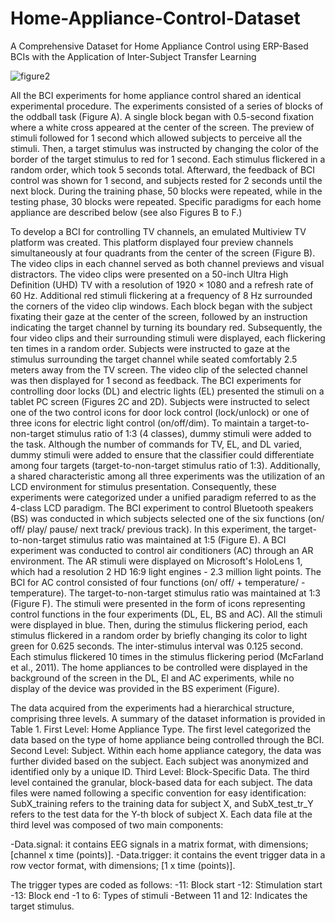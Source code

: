 # Home-Appliance-Control-Dataset
A Comprehensive Dataset for Home Appliance Control using ERP-Based BCIs with the Application of Inter-Subject Transfer Learning

![figure2](https://github.com/jml226/Home-Appliance-Control-Dataset/assets/128969655/4d415a6a-180f-40a8-a8cb-c0936b5506d1)

 All the BCI experiments for home appliance control shared an identical experimental procedure. The experiments consisted of a series of blocks of the oddball task (Figure A). A single block began with 0.5-second fixation where a white cross appeared at the center of the screen. The preview of stimuli followed for 1 second which allowed subjects to perceive all the stimuli. Then, a target stimulus was instructed by changing the color of the border of the target stimulus to red for 1 second. Each stimulus flickered in a random order, which took 5 seconds total. Afterward, the feedback of BCI control was shown for 1 second, and subjects rested for 2 seconds until the next block. During the training phase, 50 blocks were repeated, while in the testing phase, 30 blocks were repeated. Specific paradigms for each home appliance are described below (see also Figures B to F.)

 To develop a BCI for controlling TV channels, an emulated Multiview TV platform was created. This platform displayed four preview channels simultaneously at four quadrants from the center of the screen (Figure B). The video clips in each channel served as both channel previews and visual distractors. The video clips were presented on a 50-inch Ultra High Definition (UHD) TV with a resolution of 1920 × 1080 and a refresh rate of 60 Hz. Additional red stimuli flickering at a frequency of 8 Hz surrounded the corners of the video clip windows. Each block began with the subject fixating their gaze at the center of the screen, followed by an instruction indicating the target channel by turning its boundary red. Subsequently, the four video clips and their surrounding stimuli were displayed, each flickering ten times in a random order. Subjects were instructed to gaze at the stimulus surrounding the target channel while seated comfortably 2.5 meters away from the TV screen. The video clip of the selected channel was then displayed for 1 second as feedback.
The BCI experiments for controlling door locks (DL) and electric lights (EL) presented the stimuli on a tablet PC screen (Figures 2C and 2D). Subjects were instructed to select one of the two control icons for door lock control (lock/unlock) or one of three icons for electric light control (on/off/dim). To maintain a target-to-non-target stimulus ratio of 1:3 (4 classes), dummy stimuli were added to the task. Although the number of commands for TV, EL, and DL varied, dummy stimuli were added to ensure that the classifier could differentiate among four targets (target-to-non-target stimulus ratio of 1:3). Additionally, a shared characteristic among all three experiments was the utilization of an LCD environment for stimulus presentation. Consequently, these experiments were categorized under a unified paradigm referred to as the 4-class LCD paradigm. The BCI experiment to control Bluetooth speakers (BS) was conducted in which subjects selected one of the six functions (on/ off/ play/ pause/ next track/ previous track). In this experiment, the target-to-non-target stimulus ratio was maintained at 1:5 (Figure E). A BCI experiment was conducted to control air conditioners (AC) through an AR environment. The AR stimuli were displayed on Microsoft's HoloLens 1, which had a resolution 2 HD 16:9 light engines - 2.3 million light points. The BCI for AC control consisted of four functions (on/ off/ + temperature/ - temperature). The target-to-non-target stimulus ratio was maintained at 1:3 (Figure F). 
The stimuli were presented in the form of icons representing control functions in the four experiments (DL, EL, BS and AC). All the stimuli were displayed in blue. Then, during the stimulus flickering period, each stimulus flickered in a random order by briefly changing its color to light green for 0.625 seconds. The inter-stimulus interval was 0.125 second. Each stimulus flickered 10 times in the stimulus flickering period (McFarland et al., 2011). The home appliances to be controlled were displayed in the background of the screen in the DL, El and AC experiments, while no display of the device was provided in the BS experiment (Figure).

The data acquired from the experiments had a hierarchical structure, comprising three levels. A summary of the dataset information is provided in Table 1. First Level: Home Appliance Type. The first level categorized the data based on the type of home appliance being controlled through the BCI. Second Level: Subject. Within each home appliance category, the data was further divided based on the subject. Each subject was anonymized and identified only by a unique ID. Third Level: Block-Specific Data. The third level contained the granular, block-based data for each subject. The data files were named following a specific convention for easy identification: SubX_training refers to the training data for subject X, and SubX_test_tr_Y refers to the test data for the Y-th block of subject X. Each data file at the third level was composed of two main components:

-Data.signal: it contains EEG signals in a matrix format, with dimensions; [channel x time (points)].
-Data.trigger: it contains the event trigger data in a row vector format, with dimensions; [1 x time (points)].

The trigger types are coded as follows:
-11: Block start
-12: Stimulation start
-13: Block end
-1 to 6: Types of stimuli
-Between 11 and 12: Indicates the target stimulus.


